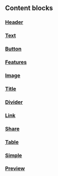 ## Content blocks

### [Header](?path=/story/components-headers-header--default&viewMode=docs)

### [Text](?path=/story/components-text--default&viewMode=docs)

### [Button](?path=/story/components-links-and-buttons-button--default&viewMode=docs)

### [Features](?path=/story/components-features--default&viewMode=docs)

### [Image](?path=/story/components-pics-videos-datalens-imageblock--default&viewMode=docs)

### [Title](?path=/story/components-title--default&viewMode=docs)

### [Divider](?path=/story/components-divider--default&viewMode=docs)

### [Link](?path=/story/components-links-and-buttons-link--default&viewMode=docs)

### [Share](?path=/story/components-share--default&viewMode=docs)

### [Table](?path=/story/components-table--default&viewMode=docs)

### [Simple](?path=/story/blocks-simple--default&viewMode=docs)

### [Preview](?path=/story/blocks-preview--default&viewMode=docs)
